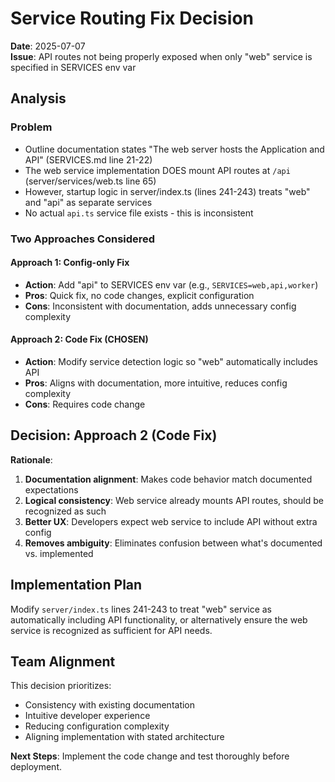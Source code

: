# Service Routing Fix Decision

**Date**: 2025-07-07  
**Issue**: API routes not being properly exposed when only "web" service is specified in SERVICES env var

## Analysis

### Problem
- Outline documentation states "The web server hosts the Application and API" (SERVICES.md line 21-22)
- The web service implementation DOES mount API routes at `/api` (server/services/web.ts line 65)
- However, startup logic in server/index.ts (lines 241-243) treats "web" and "api" as separate services
- No actual `api.ts` service file exists - this is inconsistent

### Two Approaches Considered

#### Approach 1: Config-only Fix
- **Action**: Add "api" to SERVICES env var (e.g., `SERVICES=web,api,worker`)
- **Pros**: Quick fix, no code changes, explicit configuration
- **Cons**: Inconsistent with documentation, adds unnecessary config complexity

#### Approach 2: Code Fix (CHOSEN)
- **Action**: Modify service detection logic so "web" automatically includes API
- **Pros**: Aligns with documentation, more intuitive, reduces config complexity  
- **Cons**: Requires code change

## **Decision: Approach 2 (Code Fix)**

**Rationale**:
1. **Documentation alignment**: Makes code behavior match documented expectations
2. **Logical consistency**: Web service already mounts API routes, should be recognized as such
3. **Better UX**: Developers expect web service to include API without extra config
4. **Removes ambiguity**: Eliminates confusion between what's documented vs. implemented

## Implementation Plan

Modify `server/index.ts` lines 241-243 to treat "web" service as automatically including API functionality, or alternatively ensure the web service is recognized as sufficient for API needs.

## Team Alignment

This decision prioritizes:
- Consistency with existing documentation
- Intuitive developer experience  
- Reducing configuration complexity
- Aligning implementation with stated architecture

**Next Steps**: Implement the code change and test thoroughly before deployment.
